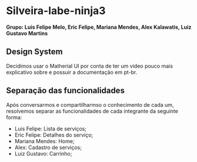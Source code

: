 # Silveira-labe-ninja3
**Grupo: Luis Felipe Melo, Eric Felipe, Mariana Mendes, Alex Kalawatis, Luiz Gustavo Martins**

## Design System
Decidimos usar o Matherial UI por conta de ter um vídeo pouco mais explicativo sobre e possuir a documentação em pt-br.

## Separação das funcionalidades
Após conversarmos e compartilharmso o conhecimento de cada um, resolvemos separar as funcionalidades de cada integrante da seguinte forma:

* Luis Felipe: Lista de serviços;
* Eric Felipe: Detalhes do serviço;
* Mariana Mendes: Home; 
* Alex: Cadastro de serviços;
* Luiz Gustavo: Carrinho; 